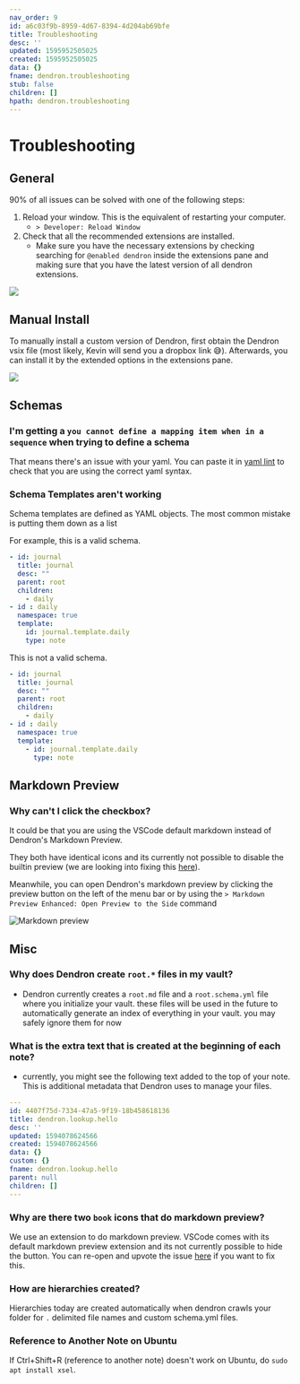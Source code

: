 ```yaml
---
nav_order: 9
id: a6c03f9b-8959-4d67-8394-4d204ab69bfe
title: Troubleshooting
desc: ''
updated: 1595952505025
created: 1595952505025
data: {}
fname: dendron.troubleshooting
stub: false
children: []
hpath: dendron.troubleshooting
---
```

# Troubleshooting

## General

90% of all issues can be solved with one of the following steps:

1. Reload your window. This is the equivalent of restarting your computer. 
   - `> Developer: Reload Window`
2. Check that all the recommended extensions are installed.
   - Make sure you have the necessary extensions by checking searching for `@enabled dendron` inside the extensions pane and making sure that you have the latest version of all dendron extensions.

![](https://foundation-prod-assetspublic53c57cce-8cpvgjldwysl.s3-us-west-2.amazonaws.com/assets/images/trouble-extensions.jpg)

## Manual Install

To manually install a custom version of Dendron, first obtain the Dendron vsix file (most likely, Kevin will send you a dropbox link 😅). Afterwards, you can install it by the extended options in the extensions pane. 

![](https://foundation-prod-assetspublic53c57cce-8cpvgjldwysl.s3-us-west-2.amazonaws.com/assets/images/trouble.install.gif)

## Schemas

### I'm getting a `you cannot define a mapping item when in a sequence` when trying to define a schema

That means there's an issue with your yaml. You can paste it in [yaml lint](http://www.yamllint.com/) to check that you are using the correct yaml syntax. 

### Schema Templates aren't working

Schema templates are defined as YAML objects. The most common mistake is putting them down as a list

For example, this is a valid schema.

```yml
- id: journal
  title: journal
  desc: ""
  parent: root
  children: 
    - daily
- id : daily
  namespace: true
  template:
    id: journal.template.daily
    type: note
```

This is not a valid schema.

```yml
- id: journal
  title: journal
  desc: ""
  parent: root
  children: 
    - daily
- id : daily
  namespace: true
  template:
    - id: journal.template.daily
      type: note
```

## Markdown Preview

### Why can't I click the checkbox?

It could be that you are using the VSCode default markdown instead of Dendron's Markdown Preview. 

They both have identical icons and its currently not possible to disable the builtin preview (we are looking into fixing this [here](https://github.com/dendronhq/dendron/issues/42)).

Meanwhile, you can open Dendron's markdown preview by clicking the preview button on the left of the menu bar or by using the `> Markdown Preview Enhanced: Open Preview to the Side` command

![Markdown preview](https://foundation-prod-assetspublic53c57cce-8cpvgjldwysl.s3-us-west-2.amazonaws.com/assets/images/trouble-md.png)

## Misc

### Why does Dendron create `root.*` files in my vault?

- Dendron currently creates a `root.md` file and a `root.schema.yml` file where you initialize your vault. these files will be used in the future to automatically generate an index of everything in your vault. you may safely ignore them for now

### What is the extra text that is created at the beginning of each note?

- currently, you might see the following text added to the top of your note. This is additional metadata that Dendron uses to manage your files. 

```yml
---
id: 4407f75d-7334-47a5-9f19-18b458618136
title: dendron.lookup.hello
desc: ''
updated: 1594078624566
created: 1594078624566
data: {}
custom: {}
fname: dendron.lookup.hello
parent: null
children: []
---
```

### Why are there two `book` icons that do markdown preview?

We use an extension to do markdown preview. VSCode comes with its default markdown preview extension and its not currently possible to hide the button. You can re-open and upvote the issue [here](https://github.com/microsoft/vscode/issues/86994) if you want to fix this.

### How are hierarchies created?

Hierarchies today are created automatically when dendron crawls your folder for `.` delimited file names and custom schema.yml files.

### Reference to Another Note on Ubuntu

If Ctrl+Shift+R (reference to another note) doesn't work on Ubuntu, do `sudo apt install xsel`.
